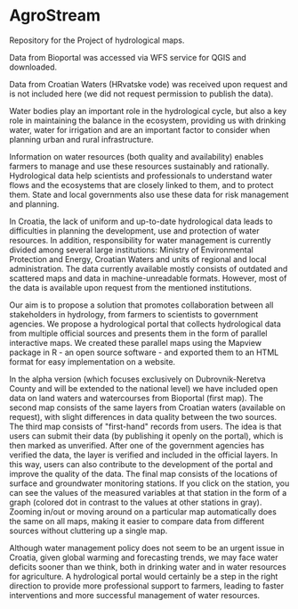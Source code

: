 # AgroStream
Repository for the Project of hydrological maps.

Data from Bioportal was accessed via WFS service for QGIS and downloaded. 

Data from Croatian Waters (HRvatske vode) was received upon request and is not included here (we did not request permission to publish the data).

Water bodies play an important role in the hydrological cycle, but also a key role in maintaining the balance in the ecosystem, providing us with drinking water, water for irrigation and are an important factor to consider when planning urban and rural infrastructure.

Information on water resources (both quality and availability) enables farmers to manage and use these resources sustainably and rationally. Hydrological data help scientists and professionals to understand water flows and the ecosystems that are closely linked to them, and to protect them. State and local governments also use these data for risk management and planning.

In Croatia, the lack of uniform and up-to-date hydrological data leads to difficulties in planning the development, use and protection of water resources. In addition, responsibility for water management is currently divided among several large institutions: Ministry of Environmental Protection and Energy, Croatian Waters and units of regional and local administration. The data currently available mostly consists of outdated and scattered maps and data in machine-unreadable formats. However, most of the data is available upon request from the mentioned institutions.

Our aim is to propose a solution that promotes collaboration between all stakeholders in hydrology, from farmers to scientists to government agencies. We propose a hydrological portal that collects hydrological data from multiple official sources and presents them in the form of parallel interactive maps. We created these parallel maps using the Mapview package in R - an open source software - and exported them to an HTML format for easy implementation on a website.

In the alpha version (which focuses exclusively on Dubrovnik-Neretva County and will be extended to the national level) we have included open data on land waters and watercourses from Bioportal (first map). The second map consists of the same layers from Croatian waters (available on request), with slight differences in data quality between the two sources. The third map consists of "first-hand" records from users. The idea is that users can submit their data (by publishing it openly on the portal), which is then marked as unverified. After one of the government agencies has verified the data, the layer is verified and included in the official layers. In this way, users can also contribute to the development of the portal and improve the quality of the data. The final map consists of the locations of surface and groundwater monitoring stations. If you click on the station, you can see the values of the measured variables at that station in the form of a graph (colored dot in contrast to the values at other stations in gray). Zooming in/out or moving around on a particular map automatically does the same on all maps, making it easier to compare data from different sources without cluttering up a single map.

Although water management policy does not seem to be an urgent issue in Croatia, given global warming and forecasting trends, we may face water deficits sooner than we think, both in drinking water and in water resources for agriculture. A hydrological portal would certainly be a step in the right direction to provide more professional support to farmers, leading to faster interventions and more successful management of water resources.
